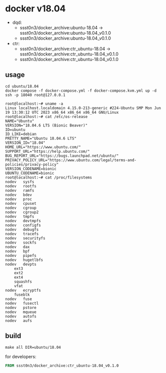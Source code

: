 # docker v18.04

* dqd: 
	* ssst0n3/docker_archive:ubuntu-18.04 -> ssst0n3/docker_archive:ubuntu-18.04_v0.1.0
	* ssst0n3/docker_archive:ubuntu-18.04_v0.1.0
* ctr: 
	* ssst0n3/docker_archive:ctr_ubuntu-18.04 -> ssst0n3/docker_archive:ctr_ubuntu-18.04_v0.1.0
	* ssst0n3/docker_archive:ctr_ubuntu-18.04_v0.1.0

## usage

```shell
cd ubuntu/18.04
docker compose -f docker-compose.yml -f docker-compose.kvm.yml up -d
ssh -p 18040 root@127.0.0.1
```

```shell
root@localhost:~# uname -a
Linux localhost.localdomain 4.15.0-213-generic #224-Ubuntu SMP Mon Jun 19 13:30:12 UTC 2023 x86_64 x86_64 x86_64 GNU/Linux
root@localhost:~# cat /etc/os-release 
NAME="Ubuntu"
VERSION="18.04.6 LTS (Bionic Beaver)"
ID=ubuntu
ID_LIKE=debian
PRETTY_NAME="Ubuntu 18.04.6 LTS"
VERSION_ID="18.04"
HOME_URL="https://www.ubuntu.com/"
SUPPORT_URL="https://help.ubuntu.com/"
BUG_REPORT_URL="https://bugs.launchpad.net/ubuntu/"
PRIVACY_POLICY_URL="https://www.ubuntu.com/legal/terms-and-policies/privacy-policy"
VERSION_CODENAME=bionic
UBUNTU_CODENAME=bionic
root@localhost:~# cat /proc/filesystems 
nodev	sysfs
nodev	rootfs
nodev	ramfs
nodev	bdev
nodev	proc
nodev	cpuset
nodev	cgroup
nodev	cgroup2
nodev	tmpfs
nodev	devtmpfs
nodev	configfs
nodev	debugfs
nodev	tracefs
nodev	securityfs
nodev	sockfs
nodev	dax
nodev	bpf
nodev	pipefs
nodev	hugetlbfs
nodev	devpts
	ext3
	ext2
	ext4
	squashfs
	vfat
nodev	ecryptfs
	fuseblk
nodev	fuse
nodev	fusectl
nodev	pstore
nodev	mqueue
nodev	autofs
nodev	aufs
```

## build

```shell
make all DIR=ubuntu/18.04
```

for developers:

```dockerfile
FROM ssst0n3/docker_archive:ctr_ubuntu-18.04_v0.1.0
```
